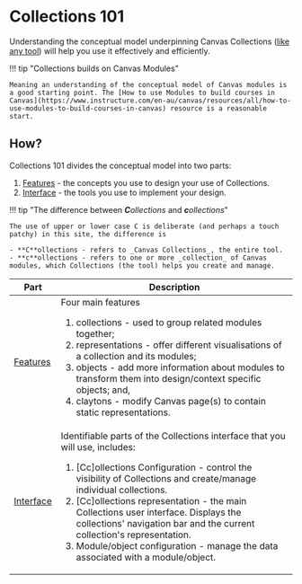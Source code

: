 # Collections 101

Understanding the conceptual model underpinning Canvas Collections ([like any tool](https://www.uxmatters.com/mt/archives/2015/12/conceptual-design-for-interactive-systems-designing-for-performance-and-user-experience.php)) will help you use it effectively and efficiently.

!!! tip "Collections builds on Canvas Modules"

	Meaning an understanding of the conceptual model of Canvas modules is a good starting point. The [How to use Modules to build courses in Canvas](https://www.instructure.com/en-au/canvas/resources/all/how-to-use-modules-to-build-courses-in-canvas) resource is a reasonable start.

## How?

Collections 101 divides the conceptual model into two parts:

1. [Features](features.md) - the concepts you use to design your use of Collections.
2. [Interface](interface.md) - the tools you use to implement your design.

!!! tip "The difference between _**C**ollections_ and _**c**ollections_"

	The use of upper or lower case C is deliberate (and perhaps a touch patchy) in this site, the difference is

	- **C**ollections - refers to _Canvas Collections_, the entire tool.
	- **c**ollections - refers to one or more _collection_ of Canvas modules, which Collections (the tool) helps you create and manage.

| **Part** | **Description** |
| --- | --- |
| [Features](features.md) | Four main features <ol> <li> collections - used to group related modules together; </li> <li> representations - offer different visualisations of a collection and its modules; </li> <li> objects - add more information about modules to transform them into design/context specific objects; and, </li> <li> claytons - modify Canvas page(s) to contain static representations.</li></ol>  |
| [Interface](interface.md) | Identifiable parts of the Collections interface that you will use, includes: <ol> <li> [Cc]ollections Configuration - control the visibility of Collections and create/manage individual collections. </li> <li> [Cc]ollections representation - the main Collections user interface. Displays the collections' navigation bar and the current collection's representation. </li> <li> Module/object configuration - manage the data associated with a module/object. </li> </ol> |



